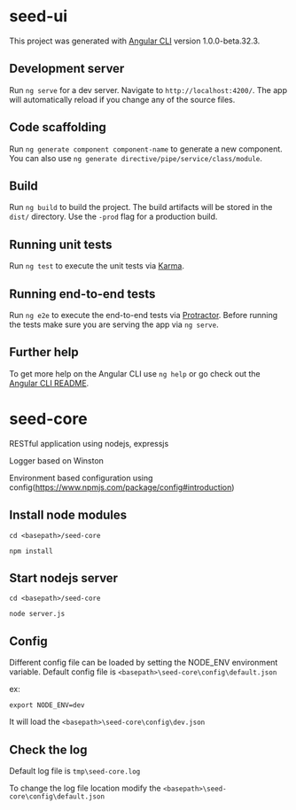 # seed-ui

This project was generated with [Angular CLI](https://github.com/angular/angular-cli) version 1.0.0-beta.32.3.

## Development server
Run `ng serve` for a dev server. Navigate to `http://localhost:4200/`. The app will automatically reload if you change any of the source files.

## Code scaffolding

Run `ng generate component component-name` to generate a new component. You can also use `ng generate directive/pipe/service/class/module`.

## Build

Run `ng build` to build the project. The build artifacts will be stored in the `dist/` directory. Use the `-prod` flag for a production build.

## Running unit tests

Run `ng test` to execute the unit tests via [Karma](https://karma-runner.github.io).

## Running end-to-end tests

Run `ng e2e` to execute the end-to-end tests via [Protractor](http://www.protractortest.org/).
Before running the tests make sure you are serving the app via `ng serve`.

## Further help

To get more help on the Angular CLI use `ng help` or go check out the [Angular CLI README](https://github.com/angular/angular-cli/blob/master/README.md).

# seed-core

RESTful application using nodejs, expressjs 

Logger based on Winston

Environment based configuration using config(https://www.npmjs.com/package/config#introduction)

## Install node modules

``` cd <basepath>/seed-core ```

``` npm install ```

## Start nodejs server

``` cd <basepath>/seed-core ```

``` node server.js ```

## Config

Different config file can be loaded by setting the NODE_ENV environment variable. Default config file is `<basepath>\seed-core\config\default.json`

ex:

``` export NODE_ENV=dev ```  

It will load the `<basepath>\seed-core\config\dev.json`

## Check the log

Default log file is `tmp\seed-core.log`

To change the log file location modify the `<basepath>\seed-core\config\default.json`